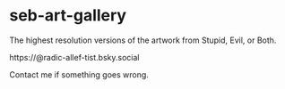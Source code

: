 # seb-art-gallery


The highest resolution versions of the artwork from Stupid, Evil, or Both.

https://@radic-allef-tist.bsky.social

Contact me if something goes wrong.
